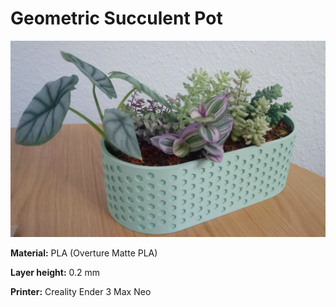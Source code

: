 # Geometric Succulent Pot

![Alt text](https://raw.githubusercontent.com/MaxiMakes/Geometric-Succulent-Pot/main/cactus.png "Final Make")

**Material:** PLA (Overture Matte PLA)

**Layer height:** 0.2 mm 

**Printer:** Creality Ender 3 Max Neo
